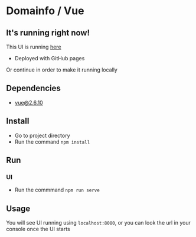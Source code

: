 # Domainfo / Vue 
## It's running right now!
This UI is running [here](https://mariopayan.github.io/domainfo-ui/)
* Deployed with GitHub pages

Or continue in order to make it running locally

## Dependencies
* vue@2.6.10

## Install
* Go to project directory
* Run the command `npm install`

## Run

### UI
* Run the commmand `npm run serve`

## Usage
You will see UI running using `localhost:8080`, or you can look the url in your console once the UI starts